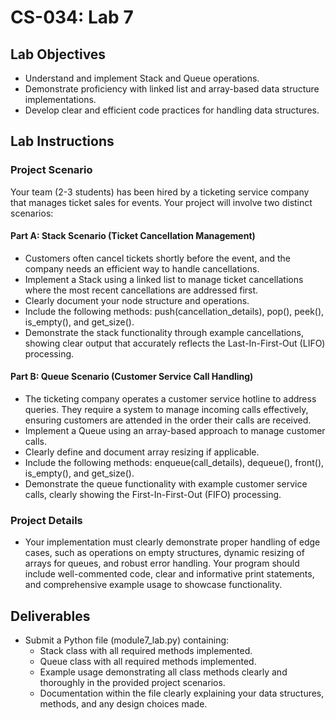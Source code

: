 # CS-034: Lab 7

## Lab Objectives
- Understand and implement Stack and Queue operations.
- Demonstrate proficiency with linked list and array-based data structure implementations.
- Develop clear and efficient code practices for handling data structures.

## Lab Instructions
### Project Scenario
Your team (2-3 students) has been hired by a ticketing service company that manages ticket sales for events. Your project will involve two distinct scenarios:
#### Part A: Stack Scenario (Ticket Cancellation Management)
- Customers often cancel tickets shortly before the event, and the company needs an efficient way to handle cancellations.
- Implement a Stack using a linked list to manage ticket cancellations where the most recent cancellations are addressed first.
- Clearly document your node structure and operations.
- Include the following methods: push(cancellation_details), pop(), peek(), is_empty(), and get_size().
- Demonstrate the stack functionality through example cancellations, showing clear output that accurately reflects the Last-In-First-Out (LIFO) processing.
#### Part B: Queue Scenario (Customer Service Call Handling)
- The ticketing company operates a customer service hotline to address queries. They require a system to manage incoming calls effectively, ensuring customers are attended in the order their calls are received.
- Implement a Queue using an array-based approach to manage customer calls.
- Clearly define and document array resizing if applicable.
- Include the following methods: enqueue(call_details), dequeue(), front(), is_empty(), and get_size().
- Demonstrate the queue functionality with example customer service calls, clearly showing the First-In-First-Out (FIFO) processing.

### Project Details
- Your implementation must clearly demonstrate proper handling of edge cases, such as operations on empty structures, dynamic resizing of arrays for queues, and robust error handling. Your program should include well-commented code, clear and informative print statements, and comprehensive example usage to showcase functionality.

## Deliverables
- Submit a Python file (module7_lab.py) containing:
  - Stack class with all required methods implemented.
  - Queue class with all required methods implemented.
  - Example usage demonstrating all class methods clearly and thoroughly in the provided project scenarios.
  - Documentation within the file clearly explaining your data structures, methods, and any design choices made.
